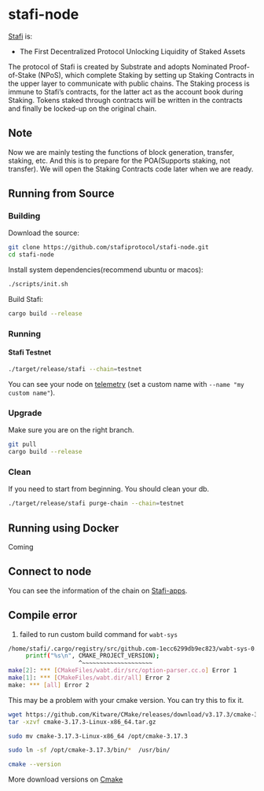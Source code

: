 # stafi-node

[Stafi](http://stafi.io) is:
- The First Decentralized Protocol Unlocking Liquidity of Staked Assets

The protocol of Stafi is created by Substrate and adopts Nominated Proof-of-Stake (NPoS), which complete Staking by setting up Staking Contracts in the upper layer to communicate with public chains. The Staking process is immune to Stafi’s contracts, for the latter act as the account book during Staking. Tokens staked through contracts will be written in the contracts and finally be locked-up on the original chain.

## Note

Now we are mainly testing the functions of block generation, transfer, staking, etc. And this is to prepare for the POA(Supports staking, not transfer). We will open the Staking Contracts code later when we are ready. 

## Running from Source

### Building

Download the source:

```bash
git clone https://github.com/stafiprotocol/stafi-node.git
cd stafi-node
```

Install system dependencies(recommend ubuntu or macos):

```bash
./scripts/init.sh
```

Build Stafi:

```bash
cargo build --release
```

### Running

#### Stafi Testnet

```bash
./target/release/stafi --chain=testnet
```

You can see your node on [telemetry] (set a custom name with `--name "my custom name"`).

[telemetry]: https://telemetry.polkadot.io/#list/Stafi%20Testnet%20v0.1.0

### Upgrade

Make sure you are on the right branch.

```bash
git pull
cargo build --release
```

### Clean

If you need to start from beginning. You should clean your db.

```bash
./target/release/stafi purge-chain --chain=testnet
```


## Running using Docker
Coming


## Connect to node
You can see the information of the chain on [Stafi-apps].

[Stafi-apps]: http://apps.stafi.io/


## Compile error

1. failed to run custom build command for `wabt-sys`
```bash
/home/stafi/.cargo/registry/src/github.com-1ecc6299db9ec823/wabt-sys-0.7.2/wabt/src/option-parser.cc:60:20: error: MAKE_PROJECT_VERSIONwas not declared in this scope
     printf("%s\n", CMAKE_PROJECT_VERSION);
                    ^~~~~~~~~~~~~~~~~~~~~
make[2]: *** [CMakeFiles/wabt.dir/src/option-parser.cc.o] Error 1
make[1]: *** [CMakeFiles/wabt.dir/all] Error 2
make: *** [all] Error 2
```

This may be a problem with your cmake version. You can try this to fix it.

```bash
wget https://github.com/Kitware/CMake/releases/download/v3.17.3/cmake-3.17.3-Linux-x86_64.tar.gz
tar -xzvf cmake-3.17.3-Linux-x86_64.tar.gz

sudo mv cmake-3.17.3-Linux-x86_64 /opt/cmake-3.17.3

sudo ln -sf /opt/cmake-3.17.3/bin/*  /usr/bin/

cmake --version
```

More download versions on [Cmake](https://cmake.org/download/)